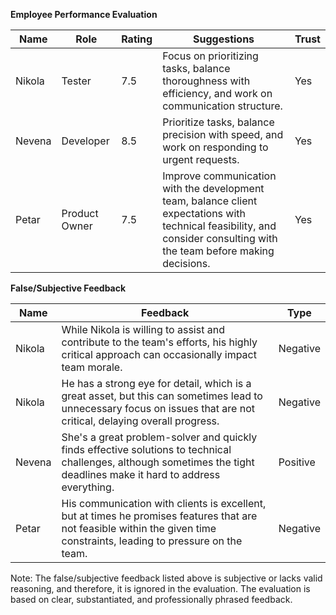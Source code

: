 **Employee Performance Evaluation**

| Name | Role | Rating | Suggestions | Trust |
| --- | --- | --- | --- | --- |
| Nikola | Tester | 7.5 | Focus on prioritizing tasks, balance thoroughness with efficiency, and work on communication structure. | Yes |
| Nevena | Developer | 8.5 | Prioritize tasks, balance precision with speed, and work on responding to urgent requests. | Yes |
| Petar | Product Owner | 7.5 | Improve communication with the development team, balance client expectations with technical feasibility, and consider consulting with the team before making decisions. | Yes |

**False/Subjective Feedback**

| Name | Feedback | Type |
| --- | --- | --- |
| Nikola | While Nikola is willing to assist and contribute to the team's efforts, his highly critical approach can occasionally impact team morale. | Negative |
| Nikola | He has a strong eye for detail, which is a great asset, but this can sometimes lead to unnecessary focus on issues that are not critical, delaying overall progress. | Negative |
| Nevena | She's a great problem-solver and quickly finds effective solutions to technical challenges, although sometimes the tight deadlines make it hard to address everything. | Positive |
| Petar | His communication with clients is excellent, but at times he promises features that are not feasible within the given time constraints, leading to pressure on the team. | Negative |

Note: The false/subjective feedback listed above is subjective or lacks valid reasoning, and therefore, it is ignored in the evaluation. The evaluation is based on clear, substantiated, and professionally phrased feedback.